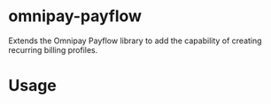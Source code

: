 omnipay-payflow
===============

Extends the Omnipay Payflow library to add the capability of creating recurring billing profiles.

Usage
=====


